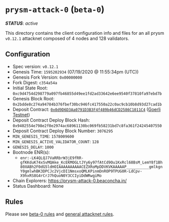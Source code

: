 # `prysm-attack-0` (`beta-0`)

***STATUS***: _active_

This directory contains the client configuration info and files for an
all prysm `v0.12.1` attacknet composed of 4 nodes and 128 validators.

## Configuration

- Spec version: `v0.12.1`
- Genesis Time: `1595202934` (07/19/2020 @ 11:55:34pm (UTC))
- Genesis Fork Version: `0x00000000`
- Fork Digest: `c354a54a`
- Initial State Root: `0xc9d4754d298779a097fb46855d49ee1fd2ad33642e6ee9540f37810fa97ebd7b`
- Genesis Block Root: `0x2bdde8c274a94784b376fbef30bc946fc417550a22c0ac9cb10b8d93d27cad1b`
- Deposit Contract: [`0x0d9D6D3Aa0791D3B3F4f489b46dCD2586C1011C4`](https://goerli.etherscan.io/address/0x0d9D6D3Aa0791D3B3F4f489b46dCD2586C1011C4) ([Goerli Testnet](https://github.com/goerli/testnet))
- Deposit Contract Deploy Block Hash: `0x9402554e798e2f0e2974ac68961130bc069fb58231bd7c8fa361f24245407550`
- Deposit Contract Deploy Block Number: `3076295`
- `MIN_GENESIS_TIME`: `1578009600`
- `MIN_GENESIS_ACTIVE_VALIDATOR_COUNT`: `128`
- `GENESIS_DELAY`: `1000`
- Bootnode ENR(s):
  - `enr:-LK4QLQJ7VaRRbrW3jE9fRR-gfKKduK74xSvMQAke_KcEKMOGLtJYy6y97fAtCd9Ou1KxRcl68BsM_LemY8f1Bh80XABh2F0dG5ldHOIAAAAAAAAAACEZXRoMpDDVKVKAAAAAP__________gmlkgnY0gmlwhBK3DPCJc2VjcDI1NmsxoQMLKPinmDnROP9TPUG0R-LdCpv-X9hxRS8G4rCrJ7hQuoN0Y3CCIyiDdWRwgiMo`
- Chain Explorers: https://prysm-attack-0.beaconcha.in/
- Status Dashboard: None

## Rules

Please see [beta-0 rules](../README.md#rules) and [general attacknet rules](../../../README.md#general-rules).

